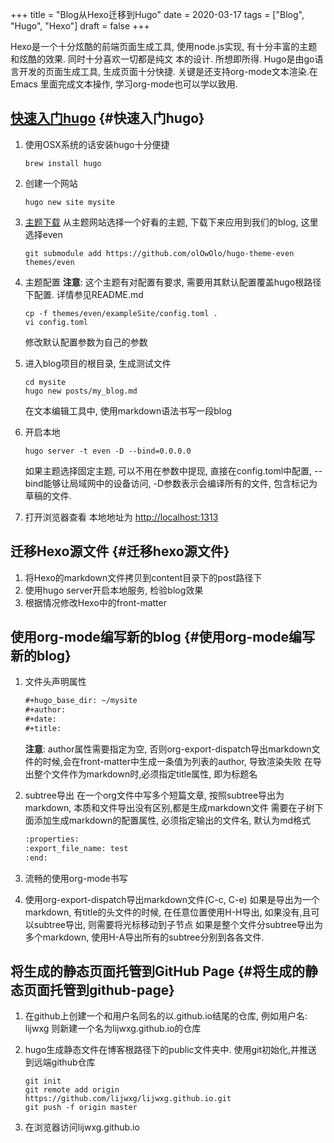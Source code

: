 +++
title = "Blog从Hexo迁移到Hugo"
date = 2020-03-17
tags = ["Blog", "Hugo", "Hexo"]
draft = false
+++

Hexo是一个十分炫酷的前端页面生成工具, 使用node.js实现, 有十分丰富的主题和炫酷的效果. 同时十分喜欢一切都是纯文
本的设计. 所想即所得. Hugo是由go语言开发的页面生成工具, 生成页面十分快捷. 关键是还支持org-mode文本渲染.在Emacs
里面完成文本操作, 学习org-mode也可以学以致用.
<!--more-->


## [快速入门hugo](https://gohugo.io/getting-started/quick-start/) {#快速入门hugo}

1.  使用OSX系统的话安装hugo十分便捷

    ```shell
    brew install hugo
    ```

2.  创建一个网站

    ```shell
    hugo new site mysite
    ```

3.  [主题下载](https://themes.gohugo.io/)
    从主题网站选择一个好看的主题, 下载下来应用到我们的blog, 这里选择even

    ```shell
    git submodule add https://github.com/olOwOlo/hugo-theme-even themes/even
    ```

4.  主题配置
    **注意**: 这个主题有对配置有要求, 需要用其默认配置覆盖hugo根路径下配置. 详情参见README.md

    ```shell
    cp -f themes/even/exampleSite/config.toml .
    vi config.toml
    ```

    修改默认配置参数为自己的参数

5.  进入blog项目的根目录, 生成测试文件

    ```shell
    cd mysite
    hugo new posts/my_blog.md
    ```

    在文本编辑工具中, 使用markdown语法书写一段blog

6.  开启本地

    ```shell
    hugo server -t even -D --bind=0.0.0.0
    ```

    如果主题选择固定主题, 可以不用在参数中提现, 直接在config.toml中配置, --bind能够让局域网中的设备访问,
    -D参数表示会编译所有的文件, 包含标记为草稿的文件.

7.  打开浏览器查看
    本地地址为 <http://localhost:1313>


## 迁移Hexo源文件 {#迁移hexo源文件}

1.  将Hexo的markdown文件拷贝到content目录下的post路径下
2.  使用hugo server开启本地服务, 检验blog效果
3.  根据情况修改Hexo中的front-matter


## 使用org-mode编写新的blog {#使用org-mode编写新的blog}

1.  文件头声明属性

    ```org
    #+hugo_base_dir: ~/mysite
    #+author:
    #+date:
    #+title:
    ```

    **注意**: author属性需要指定为空, 否则org-export-dispatch导出markdown文件的时候,会在front-matter中生成一条值为列表的author,
    导致渲染失败
    在导出整个文件作为markdown时,必须指定title属性, 即为标题名
2.  subtree导出
    在一个org文件中写多个短篇文章, 按照subtree导出为markdown, 本质和文件导出没有区别,都是生成markdown文件
    需要在子树下面添加生成markdown的配置属性, 必须指定输出的文件名, 默认为md格式

    ```org
    :properties:
    :export_file_name: test
    :end:
    ```
3.  流畅的使用org-mode书写
4.  使用org-export-dispatch导出markdown文件(C-c, C-e)
    如果是导出为一个markdown, 有title的头文件的时候, 在任意位置使用H-H导出, 如果没有,且可以subtree导出, 则需要将光标移动到子节点
    如果是整个文件分subtree导出为多个markdown, 使用H-A导出所有的subtree分别到各各文件.


## 将生成的静态页面托管到GitHub Page {#将生成的静态页面托管到github-page}

1.  在github上创建一个和用户名同名的以.github.io结尾的仓库, 例如用户名: lijwxg  则新建一个名为lijwxg.github.io的仓库
2.  hugo生成静态文件在博客根路径下的public文件夹中. 使用git初始化,并推送到远端github仓库

    ```shell
    git init
    git remote add origin https://github.com/lijwxg/lijwxg.github.io.git
    git push -f origin master
    ```
3.  在浏览器访问lijwxg.github.io
